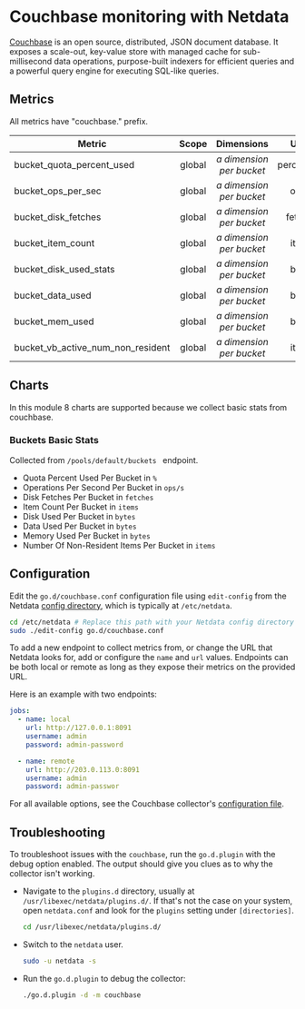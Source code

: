 <!--
title: "Couchbase monitoring with Netdata"
description: "Monitor the health and performance of Couchbase databases with zero configuration, per-second metric granularity, and interactive visualizations."
custom_edit_url: "https://github.com/netdata/go.d.plugin/edit/master/modules/couchbase/README.md"
sidebar_label: "Couchbase"
learn_status: "Published"
learn_topic_type: "References"
learn_rel_path: "Integrations/Monitor/Databases"
-->

# Couchbase monitoring with Netdata

[Couchbase](https://www.couchbase.com/) is an open source, distributed, JSON document database. It exposes a scale-out,
key-value store with managed cache for sub-millisecond data operations, purpose-built indexers for efficient queries and
a powerful query engine for executing SQL-like queries.

## Metrics

All metrics have "couchbase." prefix.

| Metric                            | Scope  |          Dimensions           |   Units    |
|-----------------------------------|:------:|:-----------------------------:|:----------:|
| bucket_quota_percent_used         | global | <i>a dimension per bucket</i> | percentage |
| bucket_ops_per_sec                | global | <i>a dimension per bucket</i> |   ops/s    |
| bucket_disk_fetches               | global | <i>a dimension per bucket</i> |  fetches   |
| bucket_item_count                 | global | <i>a dimension per bucket</i> |   items    |
| bucket_disk_used_stats            | global | <i>a dimension per bucket</i> |   bytes    |
| bucket_data_used                  | global | <i>a dimension per bucket</i> |   bytes    |
| bucket_mem_used                   | global | <i>a dimension per bucket</i> |   bytes    |
| bucket_vb_active_num_non_resident | global | <i>a dimension per bucket</i> |   items    |

## Charts

In this module 8 charts are supported because we collect basic stats from couchbase.

### Buckets Basic Stats

Collected from `/pools/default/buckets ` endpoint.

- Quota Percent Used Per Bucket in `%`
- Operations Per Second Per Bucket in `ops/s`
- Disk Fetches Per Bucket in `fetches`
- Item Count Per Bucket in `items`
- Disk Used Per Bucket in `bytes`
- Data Used Per Bucket in `bytes`
- Memory Used Per Bucket in `bytes`
- Number Of Non-Resident Items Per Bucket in `items`

## Configuration

Edit the `go.d/couchbase.conf` configuration file using `edit-config` from the
Netdata [config directory](https://learn.netdata.cloud/docs/configure/nodes), which is typically at `/etc/netdata`.

```bash
cd /etc/netdata # Replace this path with your Netdata config directory
sudo ./edit-config go.d/couchbase.conf
```

To add a new endpoint to collect metrics from, or change the URL that Netdata looks for, add or configure the `name` and
`url` values. Endpoints can be both local or remote as long as they expose their metrics on the provided URL.

Here is an example with two endpoints:

```yaml
jobs:
  - name: local
    url: http://127.0.0.1:8091
    username: admin
    password: admin-password

  - name: remote
    url: http://203.0.113.0:8091
    username: admin
    password: admin-passwor
```

For all available options, see the Couchbase
collector's [configuration file](https://github.com/netdata/go.d.plugin/blob/master/config/go.d/couchbase.conf).

## Troubleshooting

To troubleshoot issues with the `couchbase`, run the `go.d.plugin` with the debug option enabled. The output should give
you clues as to why the collector isn't working.

- Navigate to the `plugins.d` directory, usually at `/usr/libexec/netdata/plugins.d/`. If that's not the case on
  your system, open `netdata.conf` and look for the `plugins` setting under `[directories]`.

  ```bash
  cd /usr/libexec/netdata/plugins.d/
  ```

- Switch to the `netdata` user.

  ```bash
  sudo -u netdata -s
  ```

- Run the `go.d.plugin` to debug the collector:

  ```bash
  ./go.d.plugin -d -m couchbase
  ```

